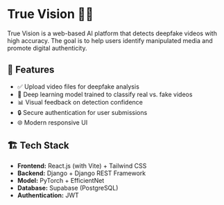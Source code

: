 # True Vision 🎥🧠

True Vision is a web-based AI platform that detects deepfake videos with high accuracy. The goal is to help users identify manipulated media and promote digital authenticity.

## 🚀 Features

- ✅ Upload video files for deepfake analysis
- 🧠 Deep learning model trained to classify real vs. fake videos
- 📊 Visual feedback on detection confidence
- 🔒 Secure authentication for user submissions
- 🌐 Modern responsive UI

## 🏗️ Tech Stack

- **Frontend:** React.js (with Vite) + Tailwind CSS
- **Backend:** Django + Django REST Framework
- **Model:** PyTorch + EfficientNet
- **Database:** Supabase (PostgreSQL)
- **Authentication:** JWT


